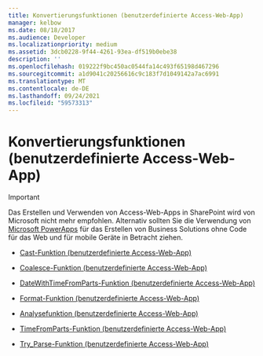 ```yaml
---
title: Konvertierungsfunktionen (benutzerdefinierte Access-Web-App)
manager: kelbow
ms.date: 08/18/2017
ms.audience: Developer
ms.localizationpriority: medium
ms.assetid: 3dcb0228-9f44-4261-93ea-df519b0ebe38
description: ''
ms.openlocfilehash: 019222f9bc450ac0544fa14c493f65198d467296
ms.sourcegitcommit: a1d9041c20256616c9c183f7d1049142a7ac6991
ms.translationtype: MT
ms.contentlocale: de-DE
ms.lasthandoff: 09/24/2021
ms.locfileid: "59573313"
---
```

# <a name="conversion-functions-access-custom-web-app"></a>Konvertierungsfunktionen (benutzerdefinierte Access-Web-App)

> [!IMPORTANT]
> Das Erstellen und Verwenden von Access-Web-Apps in SharePoint wird von Microsoft nicht mehr empfohlen. Alternativ sollten Sie die Verwendung von [Microsoft PowerApps](https://powerapps.microsoft.com/en-us/) für das Erstellen von Business Solutions ohne Code für das Web und für mobile Geräte in Betracht ziehen. 

- [Cast-Funktion (benutzerdefinierte Access-Web-App)](cast-function-access-custom-web-app.md)
    
- [Coalesce-Funktion (benutzerdefinierte Access-Web-App)](coalesce-function-access-custom-web-app.md)
    
- [DateWithTimeFromParts-Funktion (benutzerdefinierte Access-Web-App)](datewithtimefromparts-function-access-custom-web-app.md)
    
- [Format-Funktion (benutzerdefinierte Access-Web-App)](format-function-access-custom-web-app.md)
    
- [Analysefunktion (benutzerdefinierte Access-Web-App)](parse-function-access-custom-web-app.md)
    
- [TimeFromParts-Funktion (benutzerdefinierte Access-Web-App)](timefromparts-functionaccess-custom-web-app.md)
    
- [Try_Parse-Funktion (benutzerdefinierte Access-Web-App)](try_parse-function-access-custom-web-app.md)
    

